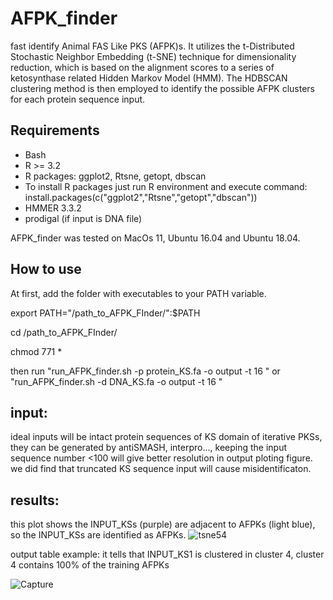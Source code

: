 # AFPK_finder
fast identify Animal FAS Like PKS (AFPK)s. 
It utilizes the t-Distributed Stochastic Neighbor Embedding (t-SNE) technique for dimensionality reduction, which is based on the alignment scores to a series of ketosynthase related Hidden Markov Model (HMM). The HDBSCAN clustering method is then employed to identify the possible AFPK clusters for each protein sequence input.

## Requirements
* Bash
* R >= 3.2
* R packages: ggplot2, Rtsne, getopt, dbscan
* To install R packages just run R environment and execute command:
install.packages(c("ggplot2","Rtsne","getopt","dbscan"))
* HMMER 3.3.2
* prodigal   (if input is DNA file)




AFPK_finder was tested on MacOs 11, Ubuntu 16.04 and Ubuntu 18.04.

## How to use
At first, add the folder with executables to your PATH variable.

export PATH="/path_to_AFPK_FInder/":$PATH

cd /path_to_AFPK_FInder/

chmod 771 *

then run "run_AFPK_finder.sh -p protein_KS.fa -o output -t 16 "  or "run_AFPK_finder.sh -d DNA_KS.fa -o output -t 16 "

## input:
ideal inputs will be intact protein sequences of KS domain of iterative PKSs, they can be generated by antiSMASH, interpro..., keeping the input sequence number <100 will give better resolution in output ploting figure. we did find that truncated KS sequence input will cause misidentificaton.
## results:
this plot shows the INPUT_KSs (purple) are adjacent to AFPKs (light blue),  so the INPUT_KSs are identified as AFPKs.
![tsne54](https://user-images.githubusercontent.com/52417798/235504594-bcc1c4e1-412c-4c26-822f-54dc121bc67a.png)



output table example: it tells that INPUT_KS1 is clustered in cluster 4, cluster 4 contains 100% of the training AFPKs

![Capture](https://user-images.githubusercontent.com/52417798/231544396-0c8b1ea5-bd71-4c32-b5bc-76c3eb98ef97.PNG)

